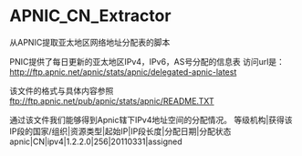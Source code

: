 # APNIC_CN_Extractor
从APNIC提取亚太地区网络地址分配表的脚本

PNIC提供了每日更新的亚太地区IPv4，IPv6，AS号分配的信息表
访问url是：http://ftp.apnic.net/apnic/stats/apnic/delegated-apnic-latest

该文件的格式与具体内容参照
ftp://ftp.apnic.net/pub/apnic/stats/apnic/README.TXT

通过该文件我们能够得到Apnic辖下IPv4地址空间的分配情况。
等级机构|获得该IP段的国家/组织|资源类型|起始IP|IP段长度|分配日期|分配状态
apnic|CN|ipv4|1.2.2.0|256|20110331|assigned
